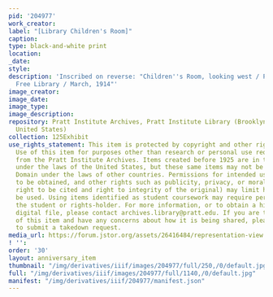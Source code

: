 ```yaml
---
pid: '204977'
work_creator:
label: "[Library Children's Room]"
caption:
type: black-and-white print
location:
_date:
style:
description: 'Inscribed on reverse: "Children''s Room, looking west / Pratt Institite
  Free Library / March, 1914"'
image_creator:
image_date:
image_type:
image_description:
repository: Pratt Institute Archives, Pratt Institute Library (Brooklyn, New York,
  United States)
collection: 125Exhibit
use_rights_statement: This item is protected by copyright and other rights and restrictions.
  Use of this item for purposes other than research or personal use requires permission
  from the Pratt Institute Archives. Items created before 1925 are in the Public Domain
  under the laws of the United States, but these same items may not be in the Public
  Domain under the laws of other countries. Permissions for intended uses may need
  to be obtained, and other rights such as publicity, privacy, or moral rights (e.g.
  right to be cited and right to integrity of the original) may limit how items can
  be used. Using items identified as student coursework may require permission from
  the student or rights-holder. For more information, or to obtain a high resolution
  digital file, please contact archives.library@pratt.edu. If you are the rights-holder
  of this item and have any concerns about how it is being shared, please visit https://libguides.pratt.edu/archives/takedown
  to submit a takedown request.
media_url: https://forum.jstor.org/assets/26416484/representation-view
! '':
order: '30'
layout: anniversary_item
thumbnail: "/img/derivatives/iiif/images/204977/full/250,/0/default.jpg"
full: "/img/derivatives/iiif/images/204977/full/1140,/0/default.jpg"
manifest: "/img/derivatives/iiif/204977/manifest.json"
---
```

